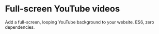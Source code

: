 # Full-screen YouTube videos
Add a full-screen, looping YouTube background to your website. ES6, zero dependencies.
